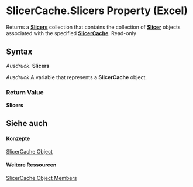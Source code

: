 
# SlicerCache.Slicers Property (Excel)

Returns a  **[Slicers](12b67ff5-cf66-35d1-2c72-9aa2f4a396a0.md)** collection that contains the collection of **[Slicer](577be0f6-4eda-0093-8899-097f3c900383.md)** objects associated with the specified **[SlicerCache](6e6533e3-0503-a1d3-9ecd-f7997233565f.md)**. Read-only


## Syntax

 _Ausdruck_. **Slicers**

 _Ausdruck_ A variable that represents a **SlicerCache** object.


### Return Value

 **Slicers**


## Siehe auch


#### Konzepte


[SlicerCache Object](6e6533e3-0503-a1d3-9ecd-f7997233565f.md)
#### Weitere Ressourcen


[SlicerCache Object Members](http://msdn.microsoft.com/library/59572fc4-0dd9-096a-61b9-7775f90ac7be%28Office.15%29.aspx)